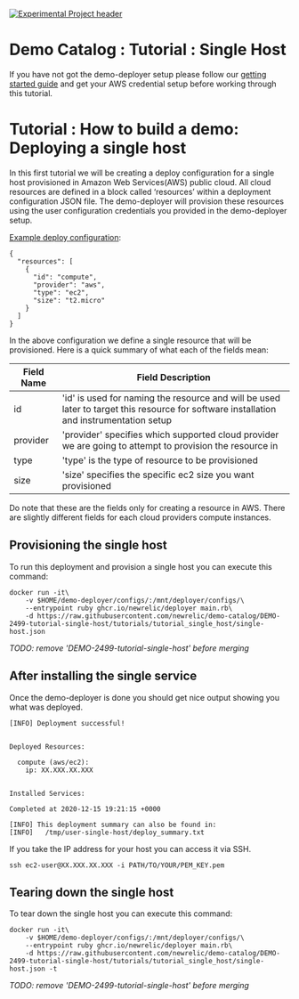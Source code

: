 [![Experimental Project header](https://github.com/newrelic/opensource-website/raw/master/src/images/categories/Experimental.png)](https://opensource.newrelic.com/oss-category/#experimental)

# Demo Catalog : Tutorial : Single Host

If you have not got the demo-deployer setup please follow our [getting started guide](/GETTING_STARTED.md) and get your AWS credential setup before working through this tutorial.

# Tutorial : How to build a demo: Deploying a single host

In this first tutorial we will be creating a deploy configuration for a single host provisioned in Amazon Web Services(AWS) public cloud.  All cloud resources are defined in a block called ‘resources’ within a deployment configuration JSON file.  The demo-deployer will provision these resources using the user configuration credentials you provided in the demo-deployer setup.

[Example deploy configuration](single-host.json):

```
{
  "resources": [
    {
      "id": "compute",
      "provider": "aws",
      "type": "ec2",
      "size": "t2.micro"
    }
  ]
}
```

In the above configuration we define a single resource that will be provisioned.  Here is a quick summary of what each of the fields mean:

| Field Name    |  Field Description |
| ------------- | ------------------ |
| id            | 'id' is used for naming the resource and will be used later to target this resource for software installation and instrumentation setup |
| provider      | 'provider' specifies which supported cloud provider we are going to attempt to provision the resource in  |
| type          | 'type' is the type of resource to be provisioned       |
| size          | 'size' specifies the specific ec2 size you want provisioned |

Do note that these are the fields only for creating a resource in AWS.  There are slightly different fields for each cloud providers compute instances.

## Provisioning the single host
To run this deployment and provision a single host you can execute this command:

```
docker run -it\
    -v $HOME/demo-deployer/configs/:/mnt/deployer/configs/\
    --entrypoint ruby ghcr.io/newrelic/deployer main.rb\
    -d https://raw.githubusercontent.com/newrelic/demo-catalog/DEMO-2499-tutorial-single-host/tutorials/tutorial_single_host/single-host.json
```

*TODO: remove 'DEMO-2499-tutorial-single-host' before merging*

## After installing the single service

Once the demo-deployer is done you should get nice output showing you what was deployed.

```
[INFO] Deployment successful!


Deployed Resources:

  compute (aws/ec2):
    ip: XX.XXX.XX.XXX


Installed Services:

Completed at 2020-12-15 19:21:15 +0000

[INFO] This deployment summary can also be found in:
[INFO]   /tmp/user-single-host/deploy_summary.txt
```

If you take the IP address for your host you can access it via SSH.

    ssh ec2-user@XX.XXX.XX.XXX -i PATH/TO/YOUR/PEM_KEY.pem


## Tearing down the single host
To tear down the single host you can execute this command:

```
docker run -it\
    -v $HOME/demo-deployer/configs/:/mnt/deployer/configs/\
    --entrypoint ruby ghcr.io/newrelic/deployer main.rb\
    -d https://raw.githubusercontent.com/newrelic/demo-catalog/DEMO-2499-tutorial-single-host/tutorials/tutorial_single_host/single-host.json -t
```

*TODO: remove 'DEMO-2499-tutorial-single-host' before merging*
